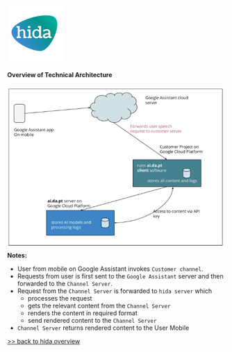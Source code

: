 [![hida](images/hida-128x128.png)](./)

#### Overview of Technical Architecture
![Architecture](images/technical-architecture.png)
**Notes:**
- User from mobile on Google Assistant invokes `Customer channel`.
- Requests from user is first sent to the `Google Assistant` server and then forwarded to the `Channel Server`.
- Request from the `Channel Server` is forwarded to `hida server` which 
    - processes the request 
    - gets the relevant content from the `Channel Server`
    - renders the content in required format
    - send rendered content to the `Channel Server`
 - `Channel Server` returns rendered content to the User Mobile 

[>> back to hida overview](./hida-overview.html)
